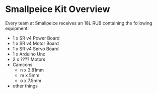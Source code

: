 # Smallpeice Kit Overview

Every team at Smallpeice receives an 18L RUB containing the following equipment:

- 1 x SR v4 Power Board
- 1 x SR v4 Motor Board
- 1 x SR v4 Servo Board
- 1 x Arduino Uno
- 2 x ???? Motors
- Camcons
  - n x 3.81mm
  - m x 5mm
  - o x 7.5mm
- other things

